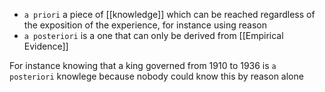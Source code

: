 - `a priori` a piece of [[knowledge]] which can be reached regardless of the exposition of the experience, for instance using reason
- `a posteriori` is a one that can only be derived from [[Empirical Evidence]]

For instance knowing that a king governed from 1910 to 1936 is `a posteriori` knowlege because nobody could know this by reason alone